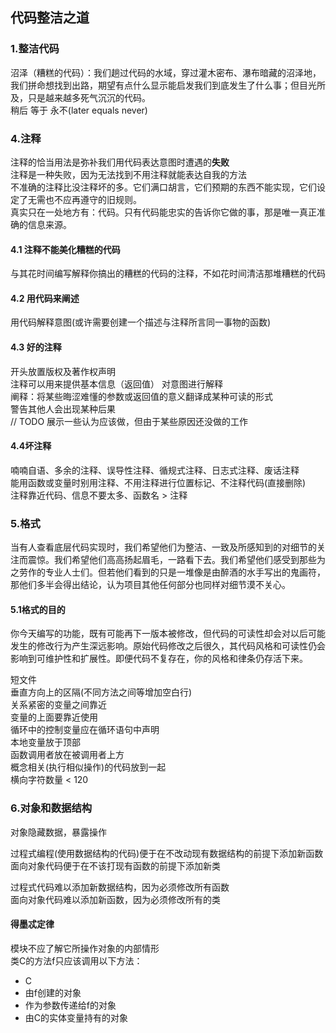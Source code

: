 ## 代码整洁之道

### 1.整洁代码

沼泽（糟糕的代码）：我们趟过代码的水域，穿过灌木密布、瀑布暗藏的沼泽地，我们拼命想找到出路，期望有点什么显示能启发我们到底发生了什么事；但目光所及，只是越来越多死气沉沉的代码。  
稍后 等于 永不(later equals never)

### 4.注释

注释的恰当用法是弥补我们用代码表达意图时遭遇的**失败**  
注释是一种失败，因为无法找到不用注释就能表达自我的方法  
不准确的注释比没注释坏的多。它们满口胡言，它们预期的东西不能实现，它们设定了无需也不应再遵守的旧规则。  
真实只在一处地方有：代码。只有代码能忠实的告诉你它做的事，那是唯一真正准确的信息来源。

#### 4.1 注释不能美化糟糕的代码

与其花时间编写解释你搞出的糟糕的代码的注释，不如花时间清洁那堆糟糕的代码

#### 4.2 用代码来阐述

用代码解释意图(或许需要创建一个描述与注释所言同一事物的函数)

#### 4.3 好的注释

开头放置版权及著作权声明  
注释可以用来提供基本信息（返回值） 对意图进行解释  
阐释：将某些晦涩难懂的参数或返回值的意义翻译成某种可读的形式  
警告其他人会出现某种后果  
// TODO 展示一些认为应该做，但由于某些原因还没做的工作

#### 4.4坏注释

喃喃自语、多余的注释、误导性注释、循规式注释、日志式注释、废话注释  
能用函数或变量时别用注释、不用注释进行位置标记、不注释代码(直接删除)  
注释靠近代码、信息不要太多、函数名 > 注释

### 5.格式

当有人查看底层代码实现时，我们希望他们为整洁、一致及所感知到的对细节的关注而震惊。我们希望他们高高扬起眉毛，一路看下去。我们希望他们感受到那些为之劳作的专业人士们。但若他们看到的只是一堆像是由醉酒的水手写出的鬼画符，那他们多半会得出结论，认为项目其他任何部分也同样对细节漠不关心。

#### 5.1格式的目的

你今天编写的功能，既有可能再下一版本被修改，但代码的可读性却会对以后可能发生的修改行为产生深远影响。原始代码修改之后很久，其代码风格和可读性仍会影响到可维护性和扩展性。即便代码不复存在，你的风格和律条仍存活下来。

短文件  
垂直方向上的区隔(不同方法之间等增加空白行)  
关系紧密的变量之间靠近  
变量的上面要靠近使用  
循环中的控制变量应在循环语句中声明  
本地变量放于顶部  
函数调用者放在被调用者上方  
概念相关(执行相似操作)的代码放到一起  
横向字符数量 < 120

### 6.对象和数据结构

对象隐藏数据，暴露操作

过程式编程(使用数据结构的代码)便于在不改动现有数据结构的前提下添加新函数  
面向对象代码便于在不该打现有函数的前提下添加新类

过程式代码难以添加新数据结构，因为必须修改所有函数  
面向对象代码难以添加新函数，因为必须修改所有的类

#### 得墨忒定律

模块不应了解它所操作对象的内部情形  
类C的方法f只应该调用以下方法：

* C
* 由f创建的对象
* 作为参数传递给f的对象
* 由C的实体变量持有的对象  

















